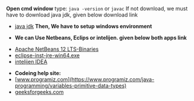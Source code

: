 
 **Open cmd window**
  type:
  ``java -version`` or `javac`
 If not download, we must have to download java jdk, given below download link
 - [java jdk](https://www.oracle.com/java/technologies/javase/jdk12-archive-downloads.html)
  **Then, We have to setup windows environment**

 * **We can Use Netbeans, Eclips or intelijen. given below both apps link**
 - [Apache NetBeans 12 LTS-Binaries](https://netbeans.org/downloads/6.1/index.html)
 - [eclipse-inst-jre-win64.exe](https://www.eclipse.org/downloads/download.php?file=/oomph/epp/2020-09/R/eclipse-inst-jre-win64.exe)
 - [intelijen IDEA](https://www.jetbrains.com/idea/download/#section=windows)
 
 
  * **Codeing help site:** 
  * [www.programiz.com](https://www.programiz.com/java-programming/variables-primitive-data-types)
  * [geeksforgeeks.com](https://www.geeksforgeeks.org/java/?ref=lbp)
